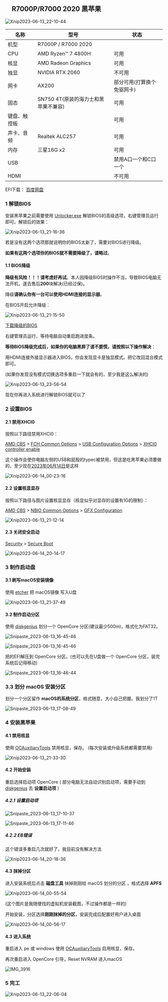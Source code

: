 ## 　R7000P/R7000 2020 黑苹果

![Xnip2023-06-13_22-10-44](images/Xnip2023-06-13_22-10-44.jpg)

| 名称         | 型号                | 状态                 |
| ------------ | ------------------- | -------------------- |
| 机型         | R7000P / R7000 2020 |                      |
| CPU          | AMD Ryzen™ 7 4800H  | 可用                 |
| 核显         | AMD Radeon Graphics | 可用                 |
| 独显         | NVIDIA RTX 2060 | 不可用                 |
| 网卡         | AX200               | 部分可用(打算换个免驱网卡) |
| 固态         | SN750 4T(原装的海力士和黑苹果不兼容) | 可用                 |
| 键盘、触控板 |                     | 可用                 |
| 声卡、音频   | Realtek ALC257      | 可用                 |
| 内存         | 三星16G x2          | 可用                 |
| USB          |                     | 禁用A口一个和C口一个 |
| HDMI          |                     | 不可用 |

EFI下载：
[百度网盘](https://pan.baidu.com/s/17imiltH9gtgzVnm6l66AZQ?pwd=xzev)

### 1 解锁BIOS

安装黑苹果之前需要使用 [Unlocker.exe](https://winraid.level1techs.com/t/tool-lenovo-h20-bios-unlocker-and-locker/38150) 解锁BIOS的高级选项，右键管理员运行即可。解锁后的效果：

![Xnip2023-06-13_21-16-36](images/Xnip2023-06-13_21-16-36.jpg)

若是没有这两个选项那就说明你的BIOS太新了，需要对BIOS进行降级。

**如果有这两个选项你的BIOS就不需要降级了，请略过**。

#### 1.1 BIOS降级

**降级有风险！！！请考虑好再试**。本人因降级BIOS时操作不当，导致BIOS电脑无法开机，遂去售后**200**块解决(已经过保)。

降级**请确认你有一台可以使用HDMI连接的显示器**。

在BIOS开启允许降级：

![Xnip2023-06-13_21-15-50](images/Xnip2023-06-13_21-15-50.jpg)

[下载降级的BIOS](https://download.lenovo.com/consumer/mobiles/fscn20ww.exe)

右键管理员运行，等待电脑自动重启跑进度条。

**等待BIOS降级完成后，如果你的电脑黑屏了请不要慌，请按照以下操作解决**：

用HDMI连接外接显示器进入BIOS，你会发现显卡是独显模式。把它改回混合模式即可。

(如果你发现没有模式切换选项多重启一下就会有的，至少我是这么解决的)

![Xnip2023-06-13_23-56-54](images/Xnip2023-06-13_23-56-54.jpg)

现在你再进入系统进行解锁BIOS就可以了

### 2 设置BIOS

#### 2.1 禁用XHCI0

按照以下路径禁用XHCI0：

<u>AMD CBS</u> > <u>FCH Common Options</u> > <u>USB Configuration Options</u> > <u>XHCI0 controller enable</u>

这个操作会使你电脑左侧的USB和屁股的typec被禁用，但这是吃黑苹果必须要做的，至少现在<u>2023年06月14日</u>是这样

![Xnip2023-06-14_00-23-16](images/Xnip2023-06-14_00-23-16.jpg)

#### 2.2 设置核显显存

按照以下路径与图片设置核显显存（核显似乎对显存的设置有1G的限制）：

<u>AMD CBS</u> > <u>NBIO Common Options</u> > <u>GFX Configuration</u>

![Xnip2023-06-13_21-12-14](images/Xnip2023-06-13_21-12-14.jpg)

#### 2.3 关闭安全启动

<u>Security</u> > <u>Secure Boot</u>

![Xnip2023-06-14_20-14-17](images/Xnip2023-06-14_20-14-17.jpg)

### 3 制作启动盘

#### 3.1 刷写macOS安装镜像

使用 [etcher](https://github.com/balena-io/etcher) 把 macOS镜像 写入U盘

![Xnip2023-06-13_21-37-49](images/Xnip2023-06-13_21-37-49.jpg)

#### 3.2 制作启动分区

使用 [diskgenius](https://www.diskgenius.cn) 划分一个 OpenCore 分区(建议最少500m)，格式化为FAT32。

![Snipaste_2023-06-13_16-45-46](images/Snipaste_2023-06-13_17-08-24.png)

![Snipaste_2023-06-13_16-45-46](images/Snipaste_2023-06-13_16-45-46.png)

把的EFI解压到 OpenCore 分区。(也可以先在U盘做一个 OpenCore 分区，装完系统后记得移动)

![Snipaste_2023-06-13_16-46-44](images/Snipaste_2023-06-13_16-46-44.png)

### 3.3 划分 macOS 安装分区

划分一个分区留作 **macOS的系统分区**，格式随意，大小自己把握。我划分了1T

![Snipaste_2023-06-13_17-08-49](images/Snipaste_2023-06-13_17-08-49.png)

### 4 安装黑苹果

#### 4.1 禁用核显

使用 [OCAuxiliaryTools](https://github.com/ic005k/OCAuxiliaryTools) 禁用核显，保存。 (每次安装或升级系统都需要禁用)

![Xnip2023-06-13_21-33-30](images/Xnip2023-06-13_21-33-30.jpg)

#### 4.2 开始安装

重启选择启动项 OpenCore ( 部分电脑无法自动识别启动项，需要手动到 [diskgenius](https://www.diskgenius.cn) 去 **设置启动项** )

##### 4.2.1 设置启动项

![Snipaste_2023-06-13_17-10-37](images/Snipaste_2023-06-13_17-10-37.png)

![Snipaste_2023-06-13_17-11-46](images/Snipaste_2023-06-13_17-11-46.png)

##### 4.2.2 EB错误

这个错误多重启几次就好了，我目前没有解决方法

![Xnip2023-06-14_20-18-36](images/Xnip2023-06-14_20-18-36.jpg)

#### 4.3 抹掉分区

进入安装系统后点击 **磁盘工具** 抹掉刚刚给 macOS 划分的分区 ，格式选择 **APFS**

![Xnip2023-06-14_00-55-54](images/Xnip2023-06-14_00-55-54.jpg)

(这个图片是我随便找的虚拟机安装截图，不过操作都是一样的)

开始安装，分区选择**刚刚抹掉的分区**，安装完成后配置好用户进入桌面

![Xnip2023-06-14_00-56-17](images/Xnip2023-06-14_00-56-17.jpg)

#### 4.3 进入系统

重启进入 pe 或 windows 使用 [OCAuxiliaryTools](https://github.com/ic005k/OCAuxiliaryTools) 启用核显，保存。

再次重启进入 OpenCore 引导，Reset NVRAM 进入macOS

![IMG_3916](images/IMG_3916.jpeg)

### 5 完工

![Xnip2023-06-13_22-06-04](images/Xnip2023-06-13_22-06-04.jpg)